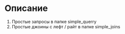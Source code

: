 # Описание

1. Простые запросы в папке simple_querry
2. Простые джоины с лефт / райт в папке simple_joins
